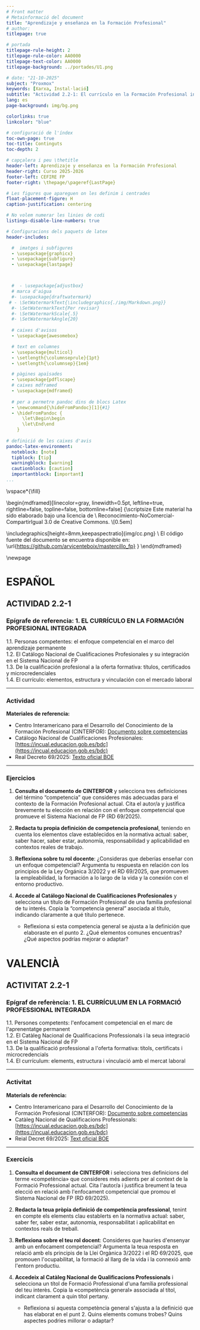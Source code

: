 ```yaml
---
# Front matter
# Metainformació del document
title: "Aprendizaje y enseñanza en la Formación Profesional"
# author:
titlepage: true

# portada
titlepage-rule-height: 2
titlepage-rule-color: AA0000
titlepage-text-color: AA0000
titlepage-background: ../portades/U1.png

# date: "21-10-2025"
subject: "Proxmox"
keywords: [Xarxa, Instal·lació]
subtitle: "Actividad 2.2-1: El currículo en la Formación Profesional integrada"
lang: es
page-background: img/bg.png

colorlinks: true
linkcolor: "blue"

# configuració de l'índex
toc-own-page: true
toc-title: Continguts
toc-depth: 2

# capçalera i peu \thetitle
header-left: Aprendizaje y enseñanza en la Formación Profesional
header-right: Curso 2025-2026
footer-left: CEFIRE FP
footer-right: \thepage/\pageref{LastPage}

# Les figures que apareguen on les definim i centrades
float-placement-figure: H
caption-justification: centering 

# No volem numerar les linies de codi
listings-disable-line-numbers: true

# Configuracions dels paquets de latex
header-includes:

  #  imatges i subfigures
  - \usepackage{graphicx}
  - \usepackage{subfigure}
  - \usepackage{lastpage}



  #  - \usepackage{adjustbox}
  # marca d'aigua
  #- \usepackage{draftwatermark}
 # - \SetWatermarkText{\includegraphics{./img/Markdown.png}}
  #- \SetWatermarkText{Per revisar}
  #- \SetWatermarkScale{.5}
  #- \SetWatermarkAngle{20}
   
  # caixes d'avisos 
  - \usepackage{awesomebox}

  # text en columnes
  - \usepackage{multicol}
  - \setlength{\columnseprule}{1pt}
  - \setlength{\columnsep}{1em}

  # pàgines apaïsades
  - \usepackage{pdflscape}
  # caixes mdframed
  - \usepackage{mdframed}
  
  # per a permetre pandoc dins de blocs Latex
  - \newcommand{\hideFromPandoc}[1]{#1}
  - \hideFromPandoc {
      \let\Begin\begin
      \let\End\end
    }
 
# definició de les caixes d'avis
pandoc-latex-environment:
  noteblock: [note]
  tipblock: [tip]
  warningblock: [warning]
  cautionblock: [caution]
  importantblock: [important]
...
```



\vspace*{\fill}


\begin{mdframed}[linecolor=gray, linewidth=0.5pt, leftline=true, rightline=false, topline=false, bottomline=false]
{\scriptsize
Este material ha sido elaborado bajo una licencia de \\
Reconocimiento-NoComercial-CompartirIgual 3.0 de Creative Commons. \\[0.5em]

\includegraphics[height=8mm,keepaspectratio]{img/cc.png} \\
El código fuente del documento se encuentra disponible en:
\url{https://github.com/arvicenteboix/mastercillo_fp}
}
\end{mdframed}

\newpage

# ESPAÑOL

## ACTIVIDAD 2.2-1

### Epígrafe de referencia: 1. EL CURRÍCULO EN LA FORMACIÓN PROFESIONAL INTEGRADA

1.1. Personas competentes: el enfoque competencial en el marco del aprendizaje permanente  
1.2. El Catálogo Nacional de Cualificaciones Profesionales y su integración en el Sistema Nacional de FP  
1.3. De la cualificación profesional a la oferta formativa: títulos, certificados y microcredenciales  
1.4. El currículo: elementos, estructura y vinculación con el mercado laboral

---

### Actividad

**Materiales de referencia:**
- Centro Interamericano para el Desarrollo del Conocimiento de la Formación Profesional (CINTERFOR): [Documento sobre competencias](http://www.oitcinterfor.org/sites/default/files/file_publicacion/papel13.pdf)
- Catálogo Nacional de Cualificaciones Profesionales: [https://incual.educacion.gob.es/bdc](https://incual.educacion.gob.es/bdc)
- Real Decreto 69/2025: [Texto oficial BOE](https://www.boe.es/diario_boe/txt.php?id=BOE-A-2025-2039)

---

### Ejercicios

1. **Consulta el documento de CINTERFOR** y selecciona tres definiciones del término “competencia” que consideres más adecuadas para el contexto de la Formación Profesional actual. Cita el autor/a y justifica brevemente tu elección en relación con el enfoque competencial que promueve el Sistema Nacional de FP (RD 69/2025).

2. **Redacta tu propia definición de competencia profesional**, teniendo en cuenta los elementos clave establecidos en la normativa actual: saber, saber hacer, saber estar, autonomía, responsabilidad y aplicabilidad en contextos reales de trabajo.

3. **Reflexiona sobre tu rol docente**: ¿Consideras que deberías enseñar con un enfoque competencial? Argumenta tu respuesta en relación con los principios de la Ley Orgánica 3/2022 y el RD 69/2025, que promueven la empleabilidad, la formación a lo largo de la vida y la conexión con el entorno productivo.

4. **Accede al Catálogo Nacional de Cualificaciones Profesionales** y selecciona un título de Formación Profesional de una familia profesional de tu interés. Copia la “competencia general” asociada al título, indicando claramente a qué título pertenece.  
   - Reflexiona si esta competencia general se ajusta a la definición que elaboraste en el punto 2. ¿Qué elementos comunes encuentras? ¿Qué aspectos podrías mejorar o adaptar?

# VALENCIÀ

## ACTIVITAT 2.2-1

### Epígraf de referència: 1. EL CURRÍCULUM EN LA FORMACIÓ PROFESSIONAL INTEGRADA

1.1. Persones competents: l'enfocament competencial en el marc de l'aprenentatge permanent  
1.2. El Catàleg Nacional de Qualificacions Professionals i la seua integració en el Sistema Nacional de FP  
1.3. De la qualificació professional a l'oferta formativa: títols, certificats i microcredencials  
1.4. El currículum: elements, estructura i vinculació amb el mercat laboral

---

### Activitat

**Materials de referència:**
- Centro Interamericano para el Desarrollo del Conocimiento de la Formación Profesional (CINTERFOR): [Documento sobre competencias](http://www.oitcinterfor.org/sites/default/files/file_publicacion/papel13.pdf)
- Catàleg Nacional de Qualificacions Professionals: [https://incual.educacion.gob.es/bdc](https://incual.educacion.gob.es/bdc)
- Reial Decret 69/2025: [Text oficial BOE](https://www.boe.es/diario_boe/txt.php?id=BOE-A-2025-2039)

---

### Exercicis

1. **Consulta el document de CINTERFOR** i selecciona tres definicions del terme «competència» que consideres més adients per al context de la Formació Professional actual. Cita l'autor/a i justifica breument la teua elecció en relació amb l'enfocament competencial que promou el Sistema Nacional de FP (RD 69/2025).

2. **Redacta la teua pròpia definició de competència professional**, tenint en compte els elements clau establerts en la normativa actual: saber, saber fer, saber estar, autonomia, responsabilitat i aplicabilitat en contextos reals de treball.

3. **Reflexiona sobre el teu rol docent**: Consideres que hauríes d'ensenyar amb un enfocament competencial? Argumenta la teua resposta en relació amb els principis de la Llei Orgànica 3/2022 i el RD 69/2025, que promouen l'ocupabilitat, la formació al llarg de la vida i la connexió amb l'entorn productiu.

4. **Accedeix al Catàleg Nacional de Qualificacions Professionals** i selecciona un títol de Formació Professional d'una família professional del teu interès. Copia la «competència general» associada al títol, indicant clarament a quin títol pertany.  
    - Reflexiona si aquesta competència general s'ajusta a la definició que has elaborat en el punt 2. Quins elements comuns trobes? Quins aspectes podries millorar o adaptar?
